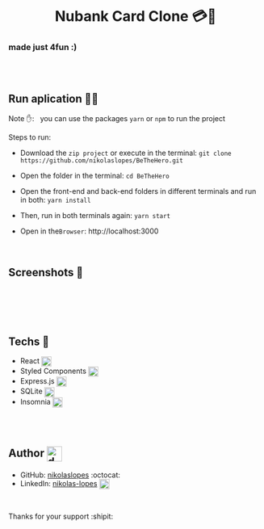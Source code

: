 <h1 align="center">
   Nubank Card Clone 💳💜
</h1>
 
### made just 4fun :)

</br></br>

## Run aplication :running_woman:	

Note :raised_hand:: _&nbsp;_  you can use the packages `yarn` or `npm` to run the project

Steps to run:

* Download the `zip project` or execute in the terminal: `git clone https://github.com/nikolaslopes/BeTheHero.git`

* Open the folder in the terminal: `cd BeTheHero`

* Open the front-end and back-end folders in different terminals and run in both: `yarn install`

* Then, run in both terminals again: `yarn start`

* Open in the`Browser`: http://localhost:3000

<br>

## Screenshots :camera_flash:	
<p>
  <img alt="" title="" src="gitHub-imgs/sc1.png">
  <img alt="" title="" src="gitHub-imgs/sc2.png">
  <img alt="" title="" src="gitHub-imgs/sc3.png">
  <img alt="" title="" src="gitHub-imgs/sc4.png">
</p>

</br></br>
    
## Techs :rocket:
- React <img src="gitHub-imgs/react-logo-icon.svg" alt="express" align="center" height="20">
- Styled Components <img src="gitHub-imgs/styled-components-icon.svg" alt="express" align="center" height="20">
- Express.js <img src="gitHub-imgs/nodejs-logo-icon.svg" alt="express" align="center" height="20">
- SQLite <img src="gitHub-imgs/sqlite-logo-icon.svg" align="center" alt="sqlite" height="20">
- Insomnia <img src="gitHub-imgs/insomnia-icon.svg" alt="docker" align="center" height="20">
    
<br><br>
   
## Author <img src="gitHub-imgs/tic-computer-icon.svg" alt="docker" align="center" height="30">

- GitHub: [nikolaslopes](https://github.com/nikolaslopes) :octocat:
- LinkedIn: [nikolas-lopes](https://www.linkedin.com/in/nikolas-lopes-b06524209/) <img src="gitHub-imgs/linkedin-icon.svg" alt="express" align="center" height="20">

<br>
  
<p>Thanks for your support :shipit:

